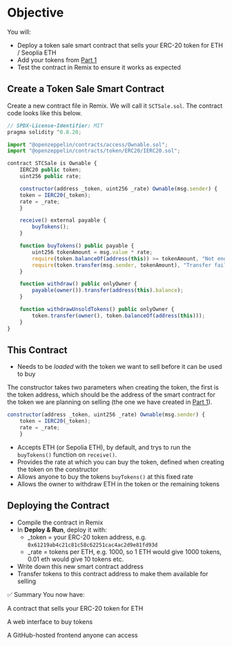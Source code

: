 # Objective

You will:

- Deploy a token sale smart contract that sells your ERC-20 token for ETH / Seoplia ETH
- Add your tokens from [Part 1](01-create-erc20.md)
- Test the contract in Remix to ensure it works as expected


## Create a Token Sale Smart Contract

Create a new contract file in Remix. We will call it `SCTSale.sol`.
The contract code looks like this below.

```js
// SPDX-License-Identifier: MIT
pragma solidity ^0.8.20;

import "@openzeppelin/contracts/access/Ownable.sol";
import "@openzeppelin/contracts/token/ERC20/IERC20.sol";

contract STCSale is Ownable {
    IERC20 public token;
    uint256 public rate;

    constructor(address _token, uint256 _rate) Ownable(msg.sender) {
    token = IERC20(_token);
    rate = _rate;
    }

    receive() external payable {
        buyTokens();
    }

    function buyTokens() public payable {
        uint256 tokenAmount = msg.value * rate;
        require(token.balanceOf(address(this)) >= tokenAmount, "Not enough tokens");
        require(token.transfer(msg.sender, tokenAmount), "Transfer failed");
    }

    function withdraw() public onlyOwner {
        payable(owner()).transfer(address(this).balance);
    }

    function withdrawUnsoldTokens() public onlyOwner {
        token.transfer(owner(), token.balanceOf(address(this)));
    }
}

```

## This Contract

- Needs to be *loaded* with the token we want to sell before it can be used to buy

 The constructor takes two parameters when creating the token, the first is the token address, which should be the address of the smart contract for the token we are planning on selling (the one we have created in [Part 1](01-create-erc20.md)).

```js
constructor(address _token, uint256 _rate) Ownable(msg.sender) {
    token = IERC20(_token);
    rate = _rate;
    }
```

- Accepts ETH (or Sepolia ETH), by default, and trys to run the `buyTokens()` function on `receive()`.
- Provides the rate at which you can buy the token, defined when creating the token on the constructor
- Allows anyone to buy the tokens `buyTokens()` at this fixed rate
- Allows the owner to withdraw ETH in the token or the remaining tokens

## Deploying the Contract

- Compile the contract in Remix
- In **Deploy & Run**, deploy it with:
  - _token = your ERC-20 token address, e.g. `0x61219ab4c21c81c58c62251cac4ac2d9e81fd93d`
  - _rate = tokens per ETH, e.g. 1000, so 1 ETH would give 1000 tokens, 0.01 eth would give 10 tokens etc.
- Write down this new smart contract address
- Transfer tokens to this contract address to make them available for selling


✅ Summary
You now have:

A contract that sells your ERC-20 token for ETH

A web interface to buy tokens

A GitHub-hosted frontend anyone can access